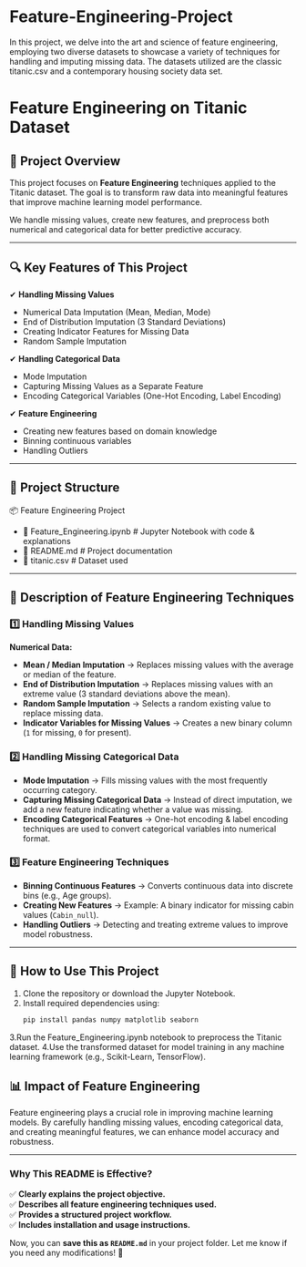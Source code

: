 # Feature-Engineering-Project
In this project, we delve into the art and science of feature engineering, employing two diverse datasets to showcase a variety of techniques for handling and imputing missing data. The datasets utilized are the classic titanic.csv and a contemporary housing society data set.

# Feature Engineering on Titanic Dataset  

## 📌 Project Overview  
This project focuses on **Feature Engineering** techniques applied to the Titanic dataset. The goal is to transform raw data into meaningful features that improve machine learning model performance.  

We handle missing values, create new features, and preprocess both numerical and categorical data for better predictive accuracy.  

---

## 🔍 Key Features of This Project  
✔ **Handling Missing Values**  
   - Numerical Data Imputation (Mean, Median, Mode)  
   - End of Distribution Imputation (3 Standard Deviations)  
   - Creating Indicator Features for Missing Data  
   - Random Sample Imputation  

✔ **Handling Categorical Data**  
   - Mode Imputation  
   - Capturing Missing Values as a Separate Feature  
   - Encoding Categorical Variables (One-Hot Encoding, Label Encoding)  

✔ **Feature Engineering**  
   - Creating new features based on domain knowledge  
   - Binning continuous variables  
   - Handling Outliers  

---

## 📂 Project Structure  
📦 Feature Engineering Project
  - 📜 Feature_Engineering.ipynb # Jupyter Notebook with code & explanations
  - 📜 README.md # Project documentation
  - 📜 titanic.csv # Dataset used


---

## 📝 Description of Feature Engineering Techniques  

### 1️⃣ **Handling Missing Values**  
**Numerical Data:**  
- **Mean / Median Imputation** → Replaces missing values with the average or median of the feature.  
- **End of Distribution Imputation** → Replaces missing values with an extreme value (3 standard deviations above the mean).  
- **Random Sample Imputation** → Selects a random existing value to replace missing data.  
- **Indicator Variables for Missing Values** → Creates a new binary column (`1` for missing, `0` for present).  

### 2️⃣ **Handling Missing Categorical Data**  
- **Mode Imputation** → Fills missing values with the most frequently occurring category.  
- **Capturing Missing Categorical Data** → Instead of direct imputation, we add a new feature indicating whether a value was missing.  
- **Encoding Categorical Features** → One-hot encoding & label encoding techniques are used to convert categorical variables into numerical format.  

### 3️⃣ **Feature Engineering Techniques**  
- **Binning Continuous Features** → Converts continuous data into discrete bins (e.g., Age groups).  
- **Creating New Features** → Example: A binary indicator for missing cabin values (`Cabin_null`).  
- **Handling Outliers** → Detecting and treating extreme values to improve model robustness.  

---

## 🚀 How to Use This Project  
1. Clone the repository or download the Jupyter Notebook.  
2. Install required dependencies using:  
   ```bash
   pip install pandas numpy matplotlib seaborn

3.Run the Feature_Engineering.ipynb notebook to preprocess the Titanic dataset.
4.Use the transformed dataset for model training in any machine learning framework (e.g., Scikit-Learn, TensorFlow).

## 📊 Impact of Feature Engineering
Feature engineering plays a crucial role in improving machine learning models. By carefully handling missing values, encoding categorical data, and creating meaningful features, we can enhance model accuracy and robustness.


---

### **Why This README is Effective?**  
✅ **Clearly explains the project objective.**  
✅ **Describes all feature engineering techniques used.**  
✅ **Provides a structured project workflow.**  
✅ **Includes installation and usage instructions.**  

Now, you can **save this as `README.md`** in your project folder. Let me know if you need any modifications! 🚀
